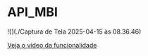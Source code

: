# API_MBI


![](./Captura de Tela 2025-04-15 às 08.36.46)


[Veja o vídeo da funcionalidade](./gravacao_do_app_Bmi_sebai.webm)
